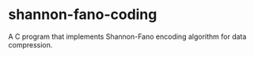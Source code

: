 # shannon-fano-coding
A C program that implements Shannon-Fano encoding algorithm for data compression.

